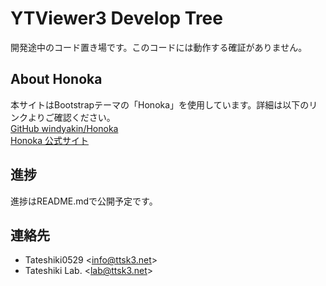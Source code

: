 # YTViewer3 Develop Tree
開発途中のコード置き場です。このコードには動作する確証がありません。  
## About Honoka
本サイトはBootstrapテーマの「Honoka」を使用しています。詳細は以下のリンクよりご確認ください。  
[GitHub windyakin/Honoka](https://github.com/windyakin/Honoka)  
[Honoka 公式サイト](https://honokak.osaka/)
## 進捗
進捗はREADME.mdで公開予定です。  
## 連絡先
- Tateshiki0529 \<[info@ttsk3.net](mailto:info@ttsk3.net)\>
- Tateshiki Lab. \<[lab@ttsk3.net](mailto:lab@ttsk3.net)\>
